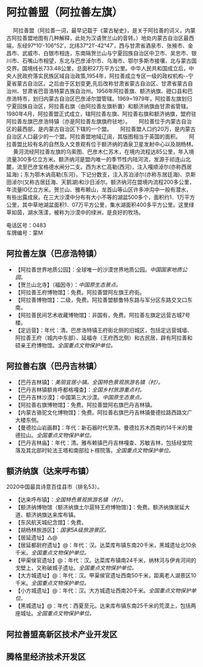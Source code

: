 # 阿拉善盟（阿拉善左旗）  

　 阿拉善盟（阿拉善一词，最早记载于《蒙古秘史》，是关于阿拉善的词义，内蒙古阿拉善盟地图有几种解释，此处为汉语贺兰山的音转。）地处内蒙古自治区最西端，东经97°10′-106°52′，北纬37°21′-42°47′，西与甘肃省酒泉市、张掖市、金昌市、武威市、白银市相连，东南隔贺兰山与宁夏回族自治区中卫市、吴忠市、银川市、石嘴山市相望，东北与巴彦淖尔市、乌海市、鄂尔多斯市接壤，北与蒙古国交界。国境线长733.48公里，总面积27万平方公里。中华人民共和国成立后，中央人民政府落实民族区域自治政策,1954年，阿拉善成立专区一级的政权机构--宁夏省蒙古自治区。之后由于区划变更,先后改称甘肃省蒙古自治区、甘肃省蒙古自治州、甘肃省巴音浩特蒙古族自治州。1956年阿拉善旗、额济纳旗、磴口县和巴彦浩特市，划归内蒙古自治区巴彦淖尔盟管辖。1969~1979年，阿拉善左旗划归宁夏回族自治区，阿拉善右旗（由阿拉善左旗析置）和额济纳旗由甘肃省管辖。1980年4月，阿拉善盟正式成立，辖阿拉善左旗、阿拉善右旗和额济纳旗，盟府驻阿拉善左旗巴彦浩特镇（亦是阿拉善左旗旗府驻地）。
　 阿拉善位于内蒙古自治区的最西部，是内蒙古自治区下辖的一个盟。
　 阿拉善盟人口约20万，是内蒙古自治区人口最少的一个盟。阿拉善盟地域辽阔，其版图相当于英国的面积。
　 阿拉善盟比较有名的自然及人文景观有位于额济纳的酒泉卫星发射中心以及胡杨林。
　 黄河流经阿拉善左旗的乌索图、巴彦木仁苏木，在境内流程达85公里，年入境流量300多亿立方米。额济纳河是盟内唯一的季节性内陆河流，发源于祁连山北麓，流至巴彦宝格德水闸分二支。西为木仁高勒(西河)，注入嘎顺淖尔(亦称西居延海)；东为鄂木讷高勒(东河)，下记分数支，注入苏泊淖尔(亦称东居廷海)、京斯田淖尔(又称古居廷海、天鹅湖)和沙日淖尔。额济纳河在盟境内流程200多公里，年流量lO亿立方米。贺兰山、雅布赖山，龙首山等山区许多冲沟中一般有潜水，有些出露成泉。在三大沙漠中分布有大小不等的湖盆500多个，面积约1．1万平方公里，其中草地湖盆面积1．07万平方公里，集水湖面积400多平方公里。这里绿草如茵，湖水荡漾，被称为沙漠中的绿洲，是良好的牧场。

电话区号：0483  
车牌编号：蒙M  

## 阿拉善左旗（巴彦浩特镇）  
* 【阿拉善世界地质公园】：全球唯一的沙漠世界地质公园。*中国国家地质公园。*  
* 【贺兰山北寺】（福因寺）：*中国原生态景点。*  
* 【阿拉善王府博物馆】：免费。阿拉善盟阿左旗王府街。  
* 【阿拉善博物馆】：二级，免费。阿拉善盟额鲁特东路与军分区东路交叉口东南。  
* 【阿拉善民间艺术收藏博物馆】：非国有，免费。阿拉善左旗定远营古城7号楼。  
* 【定远营】：年代：清。巴彦浩特镇王府街北侧的旧城区，包括定远营城墙、阿拉善王府（城内中东部）、延福寺（王府西北侧）和古民居，辟有阿拉善和硕亲王府博物馆。*全国重点文物保护单位。*   
## 阿拉善右旗（巴丹吉林镇）  
* 【巴丹吉林镇】：*美丽宜居小镇。全国特色景观旅游名镇（村）。*  
* 【巴丹吉林镇额肯呼都格嘎查】：*全国乡村旅游重点村。*  
* 【巴丹吉林沙漠】：中国第三大沙漠。*中国原生态景点。*  
* 【阿拉善右旗博物馆】：免费。阿拉善盟阿右旗巴丹吉林镇。  
* 【内蒙古骆驼文化博物馆】：免费。阿拉善右旗巴丹吉林镇曼德拉路西路文广大楼东侧。  
* 【曼德拉山岩画群】：年代：新石器时代至清。曼德拉苏木西南约14千米的曼德拉山。*全国重点文物保护单位。*   
* 【巴丹吉林庙】：年代：清。雅布赖镇巴丹吉林嘎查、苏敏吉林，包括经堂院落及其北部时轮法王塔和南部拉ト楞院落。*全国重点文物保护单位。*   
## 额济纳旗（达来呼布镇）  
2020中国最具诗意百佳县市（排名53）。  
* 【达来呼布镇】：*全国特色景观旅游名镇（村）。*  
* 【额济纳博物馆（额济纳旗土尔扈特王府博物馆）】：免费。额济纳旗居延大道、额济纳旗达来库布镇。  
* 【东风航天城纪念馆】：免费。  
* 【胡杨林旅游区】：*国家5A级旅游景区。*  
* 【居延遗址】△@
* 【居延都尉府遗址】@：年代：汉。达菜库布镇东南20千米，黑城遗址北10余千米。*全国重点文物保护单位。*   
* 【甲渠侯官遗址】@：年代：汉。达菜库布镇南24千米，纳林河与伊肯河间的戈壁上，又称破城子遗址。*全国重点文物保护单位。*   
* 【大方城遗址】@：年代：汉。甲渠侯官遗址西南50千米，距离老人湖景区10千米。*全国重点文物保护单位。*   
* 【小方城遗址】@：年代：汉。大方城遗址西南20千米。*全国重点文物保护单位。*   
* 【黑城遗址】@：年代：西夏至元。达来库布镇东南25千米的荒漠上，包括两座城址。*全国重点文物保护单位。*   

## 阿拉善盟高新区技术产业开发区  

## 腾格里经济技术开发区  
